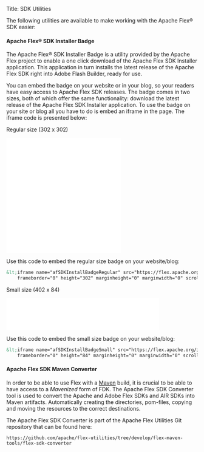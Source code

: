 Title:  SDK Utilities

<p>
    The following utilities are available to make working with the Apache Flex® SDK easier:
</p>

<div class="headline"><h4 class="title">Apache Flex® SDK Installer Badge</h4></div>

The Apache Flex® SDK Installer Badge is a utility provided by the Apache Flex project to enable a one click download of the Apache Flex SDK Installer application. This application in turn installs the latest release of the Apache Flex SDK right into Adobe Flash Builder, ready for use.

You can embed the badge on your website or in your blog, so your readers have easy access to Apache Flex SDK releases. The badge comes in two sizes, both of which offer the same functionality: download the latest release of the Apache Flex SDK Installer application. To use the badge on your site or blog all you have to do is embed an iframe in the page. The iframe code is presented below:

Regular size (302 x 302)

<iframe name="afSDKInstallBadgeRegular" src="./installerbadge/index.html" frameborder="0" height="302" marginheight="0" marginwidth="0" scrolling="no" width="302"></iframe>

Use this code to embed the regular size badge on your website/blog:

```html
&lt;iframe name="afSDKInstallBadgeRegular" src="https://flex.apache.org/installerbadge/index.html"
    frameborder="0" height="302" marginheight="0" marginwidth="0" scrolling="no" width="302">&lt;/iframe&gt;
```

Small size (402 x 84)

<iframe name="afSDKInstallBadgeSmall" src="./installerbadge/index.html" frameborder="0" height="84" marginheight="0" marginwidth="0" scrolling="no" width="402"></iframe>

Use this code to embed the small size badge on your website/blog:

```html
&lt;iframe name="afSDKInstallBadgeSmall" src="https://flex.apache.org/installerbadge/index.html"
    frameborder="0" height="84" marginheight="0" marginwidth="0" scrolling="no" width="402"&gt;&lt;/iframe&gt;
```

<div class="headline"><h4 class="title">Apache Flex SDK Maven Converter</h4></div>

In order to be able to use Flex with a [Maven](https://maven.apache.org/) build, it is crucial to be able to have access to a _Mavenized_ form of FDK. The Apache Flex SDK Converter tool is used to convert the Apache and Adobe Flex SDKs and AIR SDKs into Maven artifacts. Automatically creating the directories, pom-files, copying and moving the resources to the correct destinations.

The Apache Flex SDK Converter is part of the Apache Flex Utilities Git repository that can be found here:

    https://github.com/apache/flex-utilities/tree/develop/flex-maven-tools/flex-sdk-converter